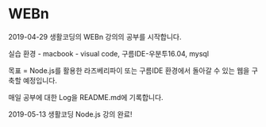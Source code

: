 # WEBn

2019-04-29
생활코딩의 WEBn 강의의 공부를 시작합니다.

실습 환경 - macbook - visual code, 구름IDE-우분투16.04, mysql 

목표 = Node.js를 활용한 라즈베리파이 또는 구름IDE 환경에서 돌아갈 수 있는 웹을 구축할 예정입니다.

매일 공부에 대한 Log을 README.md에 기록합니다.

2019-05-13
생활코딩 Node.js 강의 완료! 
